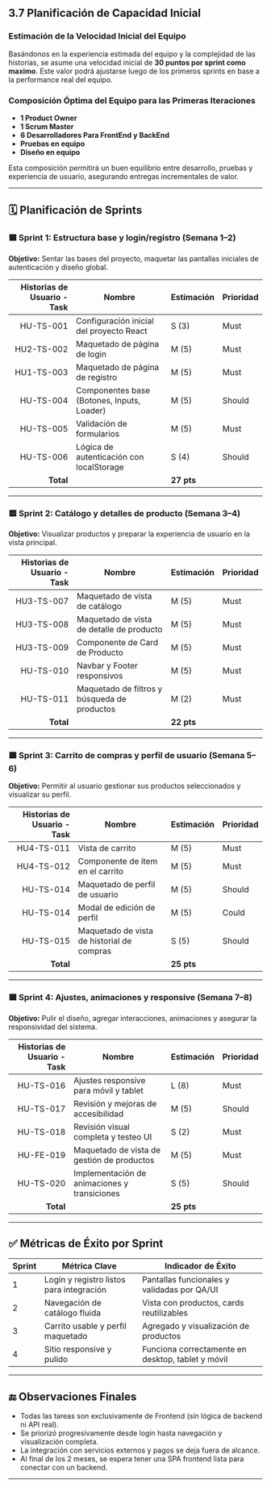 ## 3.7 Planificación de Capacidad Inicial

### Estimación de la Velocidad Inicial del Equipo

Basándonos en la experiencia estimada del equipo y la complejidad de las historias, se asume una velocidad inicial de **30 puntos por sprint como maximo**. Este valor podrá ajustarse luego de los primeros sprints en base a la performance real del equipo.

### Composición Óptima del Equipo para las Primeras Iteraciones

- **1 Product Owner**
- **1 Scrum Master**
- **6 Desarrolladores Para FrontEnd y BackEnd**
- **Pruebas en equipo**
- **Diseño en equipo**

Esta composición permitirá un buen equilibrio entre desarrollo, pruebas y experiencia de usuario, asegurando entregas incrementales de valor.

---

## 🗓 Planificación de Sprints

### 🟦 Sprint 1: Estructura base y login/registro (Semana 1–2)

**Objetivo:** Sentar las bases del proyecto, maquetar las pantallas iniciales de autenticación y diseño global.

| Historias de Usuario - Task   | Nombre                                      | Estimación | Prioridad |
|------------------------------:|---------------------------------------------|------------|-----------|
|       HU-TS-001               | Configuración inicial del proyecto React    | S (3)      | Must      |
|       HU2-TS-002              | Maquetado de página de login                | M (5)      | Must      |
|       HU1-TS-003              | Maquetado de página de registro             | M (5)      | Must      |
|       HU-TS-004               | Componentes base (Botones, Inputs, Loader)  | M (5)      | Should    |
|       HU-TS-005               | Validación de formularios                   | M (5)      | Must      |
|       HU-TS-006               | Lógica de autenticación con localStorage    | S (4)      | Should    |
| **Total**                     |                                             | **27 pts** |           |

---

### 🟨 Sprint 2: Catálogo y detalles de producto (Semana 3–4)

**Objetivo:** Visualizar productos y preparar la experiencia de usuario en la vista principal.

| Historias de Usuario - Task   | Nombre                                      | Estimación | Prioridad |
|-----------------------------: |---------------------------------------------|------------|-----------|
|       HU3-TS-007              | Maquetado de vista de catálogo              | M (5)      | Must      |
|       HU3-TS-008              | Maquetado de vista de detalle de producto   | M (5)      | Must      |
|       HU3-TS-009              | Componente de Card de Producto              | M (5)      | Must      |
|       HU-TS-010               | Navbar y Footer responsivos                 | M (5)      | Must      |
|       HU-TS-011               | Maquetado de filtros y búsqueda de productos| M (2)      | Must      |
| **Total**                     |                                             | **22 pts** |           |

---

### 🟩 Sprint 3: Carrito de compras y perfil de usuario (Semana 5–6)

**Objetivo:** Permitir al usuario gestionar sus productos seleccionados y visualizar su perfil.

| Historias de Usuario - Task   | Nombre                                      | Estimación | Prioridad |
|-----------------------------: |---------------------------------------------|------------|-----------|
|       HU4-TS-011              | Vista de carrito                            | M (5)      | Must      |
|       HU4-TS-012              | Componente de ítem en el carrito            | M (5)      | Must      |
|       HU-TS-014               | Maquetado de perfil de usuario              | M (5)      | Should    |
|       HU-TS-014               | Modal de edición de perfil                  | M (5)      | Could     |
|       HU-TS-015               | Maquetado de vista de historial de compras  | S (5)      | Should    |
| **Total**                     |                                             | **25 pts** |           |

---

### 🟪 Sprint 4: Ajustes, animaciones y responsive (Semana 7–8)

**Objetivo:** Pulir el diseño, agregar interacciones, animaciones y asegurar la responsividad del sistema.

| Historias de Usuario - Task   | Nombre                                      | Estimación | Prioridad |
|-----------------------------: |---------------------------------------------|------------|-----------|
|        HU-TS-016              | Ajustes responsive para móvil y tablet      | L (8)      | Must      |
|        HU-TS-017              | Revisión y mejoras de accesibilidad         | M (5)      | Should    |
|        HU-TS-018              | Revisión visual completa y testeo UI        | S (2)      | Must      |
|        HU-FE-019	            | Maquetado de vista de gestión de productos  |	M (5)	   | Must      |
|       HU-TS-020               | Implementación de animaciones y transiciones| S (5)      | Should    |
| **Total**|                                                                  | **25 pts** |           |

---

## ✅ Métricas de Éxito por Sprint

| Sprint | Métrica Clave                                     | Indicador de Éxito                                      |
|--------|---------------------------------------------------|----------------------------------------------------------|
| 1      | Login y registro listos para integración          | Pantallas funcionales y validadas por QA/UI              |
| 2      | Navegación de catálogo fluida                     | Vista con productos, cards reutilizables                 |
| 3      | Carrito usable y perfil maquetado                 | Agregado y visualización de productos                    |
| 4      | Sitio responsive y pulido                         | Funciona correctamente en desktop, tablet y móvil        |

---

## 🔚 Observaciones Finales

- Todas las tareas son exclusivamente de Frontend (sin lógica de backend ni API real).
- Se priorizó progresivamente desde login hasta navegación y visualización completa.
- La integración con servicios externos y pagos se deja fuera de alcance.
- Al final de los 2 meses, se espera tener una SPA frontend lista para conectar con un backend.
---



